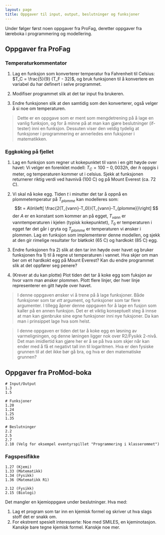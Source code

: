 ```yaml
---
layout: page
title: Oppgaver til input, output, beslutninger og funksjoner
---
```


Under følger først noen oppgaver fra ProFag, deretter oppgaver fra læreboka i programmering og modellering. 

## Oppgaver fra ProFag 

### Temperaturkommentator

1. Lag en funksjon som konverterer temperatur fra Fahrenheit til Celsius: $T_C = \frac{5}{9} (T_F - 32)$, og bruk funksjonen til å konvertere en variabel du har definert i selve programmet. 

2. Modifiser programmet slik at det tar input fra brukeren. 

3. Endre funksjonen slik at den samtidig som den konverterer, også velger å si noe om temperaturen. 

> Dette er en oppgave som er ment som mengdetrening på å lage en vanlig funksjon, og for å minne på at man kan gjøre beslutninger (if-tester) inni en funksjon. Dessuten viser den veldig tydelig at funksjoner i programmering er annerledes enn fuksjoner i matematikken. 

### Eggkoking på fjellet

1. Lag en funksjon som regner ut kokepunktet til vann i en gitt høyde over havet: Vi velger en forenklet modell: $T_C = 100 - 0,0032 h$, der $h$ oppgis i meter, og temperaturen kommer ut i celsius. Sjekk at funksjonen returnerer riktig verdi ved havnivå (100 C) og på Mount Everest (ca. 72 C). 

2. Vi skal nå koke egg. Tiden $t$ i minutter det tar å oppnå en plommetemperatur på $T_{plomme}$ kan modelleres som:
$$t = A\ln\left[ \frac{2(T_{vann}-T_0)}{T_{vann}-T_{plomme}}\right] $$
der $A$ er en konstant som kommer an på egget, $T_{vann}$ er vanntemperaturen i kjelen (typisk kokepunktet), $T_0$ er temperaturen i egget før det går i gryta og $T_{plomme}$ er temperaturen vi ønsker i plommen. Lag en funksjon som implementerer denne modellen, og sjekk at den gir rimelige resultater for bløtkokt (65 C) og hardkokt (85 C) egg. 

3. Endre funksjonen fra 2) slik at den tar inn høyde over havet og bruker funksjonen fra 1) til å regne ut temperaturen i vannet. Hva skjer om man ber om et hardkokt egg på Mount Everest? Kan du endre programmet slik at det oppfører seg penere?

4. (Krever at du kan plotte) Plot tiden det tar å koke egg som fuksjon av hvor varm man ønsker plommen. Plott flere linjer, der hver linje representerer en gitt høyde over havet. 

> I denne oppgaven ønsker vi å trene på å lage funksjoner. Både funksjoner som tar *ett* argument, og funksjoner som tar flere argumenter. I tillegg åpner denne oppgaven for å lage en fusjon som kaller på en annen funksjon. Det er et viktig konseptuelt steg å innse at man kan gjenbruke sine egne funksjoner inni nye fuksjoner. Da kan man i prinsippet lage hva som helst. 

> I denne oppgaven er tiden det tar å koke egg en løsning av varmeligningen, og denne løningen ligger nok over R2/Fysikk 2-nivå. Det man imidlertid kan gjøre her er å se på hva som skjer når kan ender med å få et negativt tall inn til logaritmen. Hva er den fysiske grunnen til at det ikke bør gå bra, og hva er den matematiske grunnen?

## Oppgaver fra ProMod-boka

```
# Input/Output
1.3
1.5

# Funksjoner
1.20
1.24
1.25
1.35

# Beslutninger
2.2
2.5
2.7
2.10 (Velg for eksempel eventyrspillet "Programmering i klasserommet")
```

### Fagspesifikke
```
1.27 (Kjemi)
1.33 (Matematikk)
1.34 (Fysikk)
1.36 (Matematikk R1)

2.12 (Fysikk)
2.15 (Biologi)
```
Det mangler en kjemioppgave under beslutninger. Hva med:
1. Lag et program som tar inn en kjemisk formel og skriver ut hva slags stoff det er snakk om. 
2. For ekstremt spesielt interesserte: Noe med SMILES, en kjeminotasjon. Kanskje bare tegne kjemisk formel. Kanskje noe mer. 
